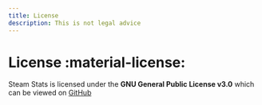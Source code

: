 ```yaml
---
title: License
description: This is not legal advice
---
```


# License :material-license:

Steam Stats is licensed under the **GNU General Public License v3.0** which can be viewed on [GitHub](https://github.com/Nicconike/Steam-Stats/blob/master/LICENSE)

